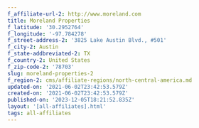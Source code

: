 ```yaml
---
f_affiliate-url-2: http://www.moreland.com
title: Moreland Properties
f_latitude: '30.2952764'
f_longitude: '-97.784278'
f_street-address-2: '3825 Lake Austin Blvd., #501­'
f_city-2: Austin­
f_state-addbreviated-2: TX­
f_country-2: United States
f_zip-code-2: '78703'
slug: moreland-properties-2
f_region-2: cms/affiliate-regions/north-central-america.md
updated-on: '2021-06-02T23:42:53.579Z'
created-on: '2021-06-02T23:42:53.579Z'
published-on: '2023-12-05T18:21:52.835Z'
layout: '[all-affiliates].html'
tags: all-affiliates
---
```



